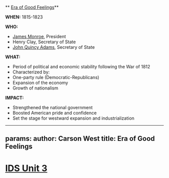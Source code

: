 ** [Era of Good Feelings](./../era-of-good-feelings/)**

**WHEN:** 1815-1823

**WHO:**

* [James Monroe](./../james-monroe/), President
* Henry Clay, Secretary of State
* [John Quincy Adams](./../john-quincy-adams/), Secretary of State

**WHAT:**

* Period of political and economic stability following the War of 1812
* Characterized by:
 * One-party rule (Democratic-Republicans)
 * Expansion of the economy
 * Growth of nationalism

**IMPACT:**

* Strengthened the national government
* Boosted American pride and confidence
* Set the stage for westward expansion and industrialization
---
params:
	author: Carson West
title: Era of Good Feelings
--- 
# [IDS Unit 3](./../ids-unit-3/)